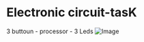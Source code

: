 # Electronic circuit-tasK
3 buttoun - processor - 3 Leds
![Image](https://github.com/user-attachments/assets/bf67006d-eabb-444e-98bd-60aadf0ddd2a)
